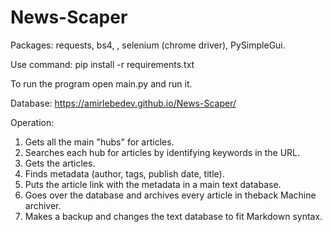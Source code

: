 # News-Scaper

Packages: requests, bs4, , selenium (chrome driver), PySimpleGui.

Use command: pip install -r requirements.txt

To run the program open main.py and run it.

Database:
https://amirlebedev.github.io/News-Scaper/

Operation:
1. Gets all the main "hubs" for articles.
2. Searches each hub for articles by identifying keywords in the URL.
3. Gets the articles.
4. Finds metadata (author, tags, publish date, title).
5. Puts the article link with the metadata in a main text database.
6. Goes over the database and archives every article in theback Machine archiver.
7. Makes a backup and changes the text database to fit Markdown syntax.

